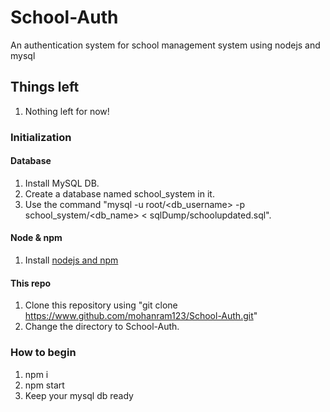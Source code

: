 # School-Auth
An authentication system for school management system using nodejs and mysql

## Things left
1. Nothing left for now!

### Initialization
  #### Database
  1. Install MySQL DB.
  2. Create a database named school_system in it.
  3. Use the command "mysql -u root/<db_username> -p school_system/<db_name> < sqlDump/schoolupdated.sql".
  
  #### Node & npm
  1. Install [nodejs and npm](https://nodejs.org/dist/v14.15.1/node-v14.15.1-x64.msi)
  
  #### This repo
  1. Clone this repository using "git clone https://www.github.com/mohanram123/School-Auth.git"
  2. Change the directory to School-Auth.
  
### How to begin
1. npm i
2. npm start
3. Keep your mysql db ready
